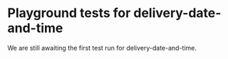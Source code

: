 # Playground tests for delivery-date-and-time
We are still awaiting the first test run for delivery-date-and-time.
